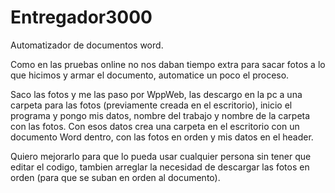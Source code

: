 # Entregador3000
Automatizador de documentos word.

Como en las pruebas online no nos daban tiempo extra para sacar fotos a lo que hicimos y armar el documento, automatice un poco el proceso.

Saco las fotos y me las paso por WppWeb, las descargo en la pc a una carpeta para las fotos (previamente creada en el escritorio), inicio el programa y pongo mis datos, nombre del trabajo y nombre de la carpeta con las fotos. Con esos datos crea una carpeta en el escritorio con un documento Word dentro, con las fotos en orden y mis datos en el header.

Quiero mejorarlo para que lo pueda usar cualquier persona sin tener que editar el codigo, tambien arreglar la necesidad de descargar las fotos en orden (para que se suban en orden al documento).

